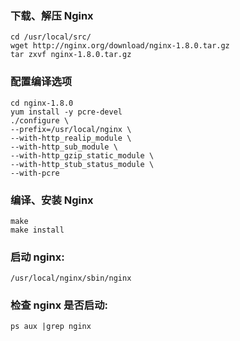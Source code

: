 ### 下载、解压 Nginx
    cd /usr/local/src/
    wget http://nginx.org/download/nginx-1.8.0.tar.gz
    tar zxvf nginx-1.8.0.tar.gz
### 配置编译选项
    cd nginx-1.8.0
    yum install -y pcre-devel
    ./configure \
    --prefix=/usr/local/nginx \
    --with-http_realip_module \
    --with-http_sub_module \
    --with-http_gzip_static_module \
    --with-http_stub_status_module \
    --with-pcre
### 编译、安装 Nginx
    make
    make install
### 启动 nginx:
    /usr/local/nginx/sbin/nginx
### 检查 nginx 是否启动:
    ps aux |grep nginx
